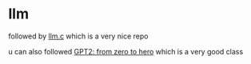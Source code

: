 # llm

followed by [llm.c](https://github.com/karpathy/llm.c/blob/master/README.md) which is a very nice repo

u can also followed [GPT2: from zero to hero](https://www.youtube.com/watch?v=l8pRSuU81PU&t=527s) which is a very good class
